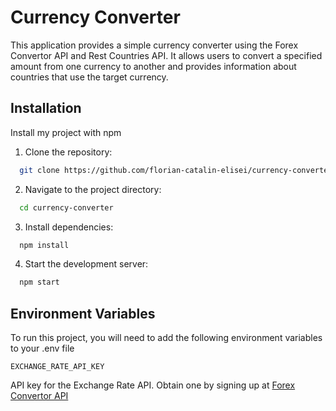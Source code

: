 # Currency Converter

This application provides a simple currency converter using the Forex Convertor API and Rest Countries API. It allows users to convert a specified amount from one currency to another and provides information about countries that use the target currency.

## Installation

Install my project with npm

1. Clone the repository:

```bash
  git clone https://github.com/florian-catalin-elisei/currency-converter.git
```

2. Navigate to the project directory:

```bash
  cd currency-converter
```

3. Install dependencies:

```bash
  npm install
```

4. Start the development server:

```bash
  npm start
```

## Environment Variables

To run this project, you will need to add the following environment variables to your .env file

`EXCHANGE_RATE_API_KEY`

API key for the Exchange Rate API. Obtain one by signing up at [Forex Convertor API](https://rapidapi.com/deelerb-LJ92rVR1-mf/api/forex-convertor/)
